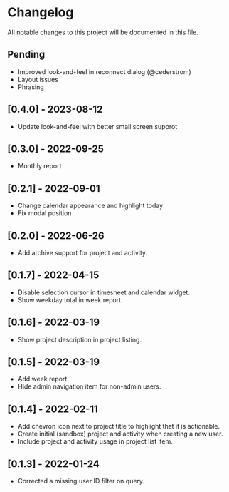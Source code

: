 # Changelog
All notable changes to this project will be documented in this file. 

## Pending
- Improved look-and-feel in reconnect dialog (@cederstrom)
- Layout issues
- Phrasing

## [0.4.0] - 2023-08-12
- Update look-and-feel with better small screen supprot

## [0.3.0] - 2022-09-25
- Monthly report

## [0.2.1] - 2022-09-01
- Change calendar appearance and highlight today 
- Fix modal position

## [0.2.0] - 2022-06-26
- Add archive support for project and activity.

## [0.1.7] - 2022-04-15
- Disable selection cursor in timesheet and calendar widget.
- Show weekday total in week report.

## [0.1.6] - 2022-03-19
- Show project description in project listing.

## [0.1.5] - 2022-03-19
- Add week report.
- Hide admin navigation item for non-admin users.

## [0.1.4] - 2022-02-11
- Add chevron icon next to project title to highlight that it is actionable.
- Create initial (sandbox) project and activity when creating a new user.
- Include project and activity usage in project list item.

## [0.1.3] - 2022-01-24
- Corrected a missing user ID filter on query.
